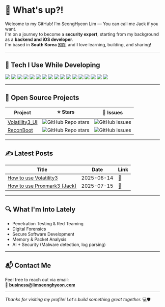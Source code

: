 # 👋 What's up?!

Welcome to my GitHub! I'm SeongHyeon Lim — You can call me Jack if you want.  
I'm on a journey to become a **security expert**, starting from my background as a **backend and iOS developer**.  
I'm based in **South Korea 🇰🇷**, and I love learning, building, and sharing!

---

## 🚀 Tech I Use While Developing

<p align="left">
  <img src="https://img.shields.io/badge/Swift-F05138?style=for-the-badge&logo=swift&logoColor=white"/>
  <img src="https://img.shields.io/badge/Python-3776AB?style=for-the-badge&logo=python&logoColor=white"/>
  <img src="https://img.shields.io/badge/Linux-FCC624?style=for-the-badge&logo=linux&logoColor=black"/>
  <img src="https://img.shields.io/badge/GitHub_Actions-2088FF?style=for-the-badge&logo=github-actions&logoColor=white"/>
  <img src="https://img.shields.io/badge/Docker-2496ED?style=for-the-badge&logo=docker&logoColor=white"/>
  <img src="https://img.shields.io/badge/AWS-232F3E?style=for-the-badge&logo=amazon-aws&logoColor=white"/>
  <img src="https://img.shields.io/badge/Nginx-009639?style=for-the-badge&logo=nginx&logoColor=white"/>
  <img src="https://img.shields.io/badge/PostgreSQL-4169E1?style=for-the-badge&logo=postgresql&logoColor=white"/>
  <img src="https://img.shields.io/badge/MongoDB-47A248?style=for-the-badge&logo=mongodb&logoColor=white"/>
  <img src="https://img.shields.io/badge/Brave-FB542B?style=for-the-badge&logo=brave&logoColor=white"/>
  <img src="https://img.shields.io/badge/PyCharm-000000?style=for-the-badge&logo=pycharm&logoColor=white"/>
  <img src="https://img.shields.io/badge/VSCode-007ACC?style=for-the-badge&logo=visual-studio-code&logoColor=white"/>
  <img src="https://img.shields.io/badge/Figma-F24E1E?style=for-the-badge&logo=figma&logoColor=white"/>
  <img src="https://img.shields.io/badge/Notion-000000?style=for-the-badge&logo=notion&logoColor=white"/>
  <img src="https://img.shields.io/badge/Git-F05032?style=for-the-badge&logo=git&logoColor=white"/>
  <img src="https://img.shields.io/badge/macOS-000000?style=for-the-badge&logo=apple&logoColor=white"/>
  <img src="https://img.shields.io/badge/n8n-FF6A3A?style=for-the-badge&logo=n8n&logoColor=white"/>
</p>

---

## 🌟 Open Source Projects

| Project | ⭐ Stars | 🐛 Issues |
|--------|--------|--------|
| [Volatility3_UI](https://github.com/LimSeongHyeon/Volatility3_UI) | ![GitHub Repo stars](https://img.shields.io/github/stars/LimSeongHyeon/Volatility3_UI?style=social) | ![GitHub issues](https://img.shields.io/github/issues/LimSeongHyeon/Volatility3_UI) |
| [ReconBoot](https://github.com/LimSeongHyeon/ReconBoot) | ![GitHub Repo stars](https://img.shields.io/github/stars/LimSeongHyeon/ReconBoot?style=social) | ![GitHub issues](https://img.shields.io/github/issues/LimSeongHyeon/ReconBoot) |


---

## ✍️ Latest Posts
| Title | Date | Link |
|-------|------|------|
| [How to use Volatility3](https://blog.limseonghyeon.com/entry/Volatility-3) | 2025-06-14 | [🔗](https://blog.limseonghyeon.com/entry/Volatility-3) |
| [How to use Proxmark3 (Jack)](https://blog.limseonghyeon.com/entry/Proxmark3) | 2025-07-15 | [🔗](https://blog.limseonghyeon.com/entry/Proxmark3) |

---

## 🔍 What I'm Into Lately

- Penetration Testing & Red Teaming  
- Digital Forensics  
- Secure Software Development  
- Memory & Packet Analysis  
- AI + Security (Malware detection, log parsing)

---

## 📬 Contact Me

Feel free to reach out via email:  
📮 **business@limseonghyeon.com**

---

_Thanks for visiting my profile! Let's build something great together._ 💻🛡️
